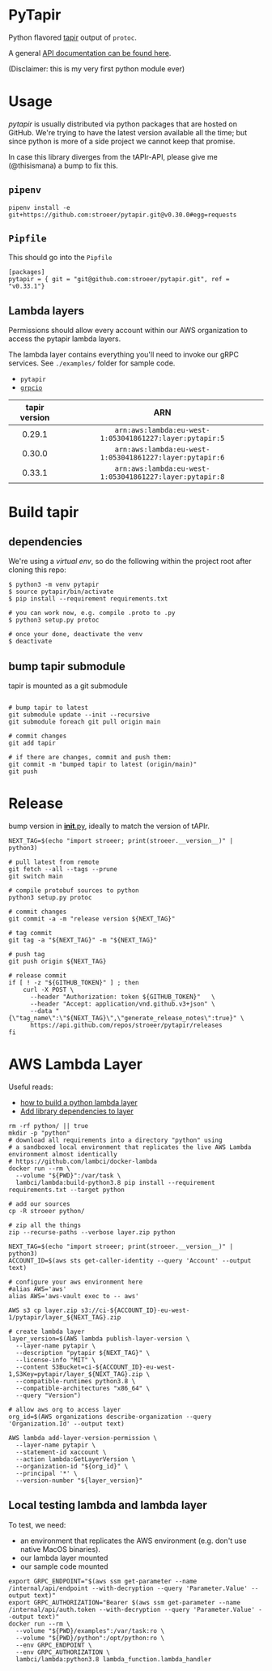 # PyTapir

Python flavored [tapir](https://github.com/stroeer/tapir/) output of `protoc`.

A general [API documentation can be found here](https://stroeer.github.io/tapir/).

(Disclaimer: this is my very first python module ever)

# Usage

_pytapir_ is usually distributed via python packages that are hosted on GitHub. We're trying to have the 
latest version available all the time; but since python is more of a side project we cannot keep that
promise.

In case this library diverges from the tAPIr-API, please give me (@thisismana) a bump to fix this.

## `pipenv`

`pipenv install -e git+https://github.com:stroeer/pytapir.git@v0.30.0#egg=requests`

## `Pipfile`

This should go into the `Pipfile`

```shell
[packages]
pytapir = { git = "git@github.com:stroeer/pytapir.git", ref = "v0.33.1"}
```

## Lambda layers

Permissions should allow every account within our AWS organization to access the
pytapir lambda layers.

The lambda layer contains everything you'll need to invoke our gRPC services. See 
`./examples/` folder for sample code. 

- `pytapir`
- [`grpcio`](https://pypi.org/project/grpcio/)

| tapir version |                           ARN                           |
|:-------------:|:-------------------------------------------------------:|
|    0.29.1     | `arn:aws:lambda:eu-west-1:053041861227:layer:pytapir:5` |
|    0.30.0     | `arn:aws:lambda:eu-west-1:053041861227:layer:pytapir:6` |
|    0.33.1     | `arn:aws:lambda:eu-west-1:053041861227:layer:pytapir:8` |

# Build tapir

## dependencies

We're using a _virtual env_, so do the following within the project root after cloning this repo:

```shell 
$ python3 -m venv pytapir
$ source pytapir/bin/activate
$ pip install --requirement requirements.txt

# you can work now, e.g. compile .proto to .py
$ python3 setup.py protoc

# once your done, deactivate the venv
$ deactivate
````

## bump tapir submodule

tapir is mounted as a git submodule

```shell

# bump tapir to latest
git submodule update --init --recursive
git submodule foreach git pull origin main

# commit changes
git add tapir

# if there are changes, commit and push them:
git commit -m "bumped tapir to latest (origin/main)"
git push

```

# Release

bump version in [__init__.py](./stroeer/__init__.py), ideally to match the version of tAPIr.

```shell
NEXT_TAG=$(echo "import stroeer; print(stroeer.__version__)" | python3)

# pull latest from remote
git fetch --all --tags --prune
git switch main

# compile protobuf sources to python
python3 setup.py protoc

# commit changes
git commit -a -m "release version ${NEXT_TAG}"

# tag commit
git tag -a "${NEXT_TAG}" -m "${NEXT_TAG}"

# push tag
git push origin ${NEXT_TAG}

# release commit
if [ ! -z "${GITHUB_TOKEN}" ] ; then
    curl -X POST \
      --header "Authorization: token ${GITHUB_TOKEN}" 	\
      --header "Accept: application/vnd.github.v3+json"	\
      --data "{\"tag_name\":\"${NEXT_TAG}\",\"generate_release_notes\":true}" \
      https://api.github.com/repos/stroeer/pytapir/releases
fi
```

# AWS Lambda Layer

Useful reads:

- [how to build a python lambda layer][howto]
- [Add library dependencies to layer][deps]

[howto]: https://unbiased-coder.com/create-python-lambda-layer/
[deps]: https://docs.aws.amazon.com/lambda/latest/dg/configuration-layers.html#configuration-layers-path

```shell
rm -rf python/ || true
mkdir -p "python"
# download all requirements into a directory "python" using 
# a sandboxed local environment that replicates the live AWS Lambda environment almost identically
# https://github.com/lambci/docker-lambda
docker run --rm \
  --volume "${PWD}":/var/task \
  lambci/lambda:build-python3.8 pip install --requirement requirements.txt --target python

# add our sources
cp -R stroeer python/

# zip all the things
zip --recurse-paths --verbose layer.zip python

NEXT_TAG=$(echo "import stroeer; print(stroeer.__version__)" | python3)
ACCOUNT_ID=$(aws sts get-caller-identity --query 'Account' --output text)

# configure your aws environment here
#alias AWS='aws'
alias AWS='aws-vault exec to -- aws'

AWS s3 cp layer.zip s3://ci-${ACCOUNT_ID}-eu-west-1/pytapir/layer_${NEXT_TAG}.zip

# create lambda layer
layer_version=$(AWS lambda publish-layer-version \
  --layer-name pytapir \
  --description "pytapir ${NEXT_TAG}" \
  --license-info "MIT" \
  --content S3Bucket=ci-${ACCOUNT_ID}-eu-west-1,S3Key=pytapir/layer_${NEXT_TAG}.zip \
  --compatible-runtimes python3.8 \
  --compatible-architectures "x86_64" \
  --query "Version")

# allow aws org to access layer
org_id=$(AWS organizations describe-organization --query 'Organization.Id' --output text)

AWS lambda add-layer-version-permission \
  --layer-name pytapir \
  --statement-id xaccount \
  --action lambda:GetLayerVersion \
  --organization-id "${org_id}" \
  --principal '*' \
  --version-number "${layer_version}" 
```

## Local testing lambda and lambda layer

To test, we need:
- an environment that replicates the AWS environment
(e.g. don't use native MacOS binaries).
- our lambda layer mounted
- our sample code mounted


```shell
export GRPC_ENDPOINT="$(aws ssm get-parameter --name /internal/api/endpoint --with-decryption --query 'Parameter.Value' --output text)"
export GRPC_AUTHORIZATION="Bearer $(aws ssm get-parameter --name /internal/api/auth.token --with-decryption --query 'Parameter.Value' --output text)"
docker run --rm \
  --volume "${PWD}/examples":/var/task:ro \
  --volume "${PWD}/python":/opt/python:ro \
  --env GRPC_ENDPOINT \
  --env GRPC_AUTHORIZATION \
  lambci/lambda:python3.8 lambda_function.lambda_handler
```
